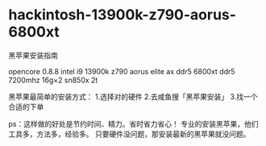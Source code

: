 # hackintosh-13900k-z790-aorus-6800xt #
黑苹果安装指南

opencore 0.8.8
intel i9 13900k
z790 aorus elite ax ddr5
6800xt
ddr5 7200mhz 16g×2
sn850x 2t

黑苹果最简单的安装方式：
1.选择对的硬件
2.去咸鱼搜「黑苹果安装」
3.找一个合适的下单

ps：这样做的好处是节约时间、精力。省时省力省心！
专业的安装黑苹果，他们工具多，方法多，经验多。
只要硬件没问题，那安装最新的黑苹果就没问题。
